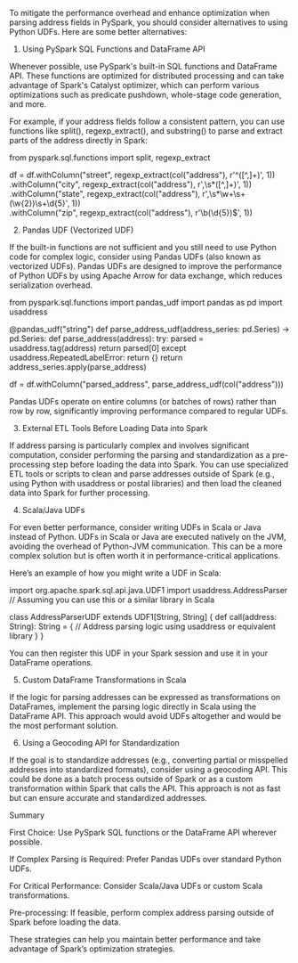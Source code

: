To mitigate the performance overhead and enhance optimization when parsing address fields in PySpark, you should consider alternatives to using Python UDFs. Here are some better alternatives:

1. Using PySpark SQL Functions and DataFrame API

Whenever possible, use PySpark's built-in SQL functions and DataFrame API. These functions are optimized for distributed processing and can take advantage of Spark's Catalyst optimizer, which can perform various optimizations such as predicate pushdown, whole-stage code generation, and more.

For example, if your address fields follow a consistent pattern, you can use functions like split(), regexp_extract(), and substring() to parse and extract parts of the address directly in Spark:

from pyspark.sql.functions import split, regexp_extract

df = df.withColumn("street", regexp_extract(col("address"), r'^([^,]+)', 1)) \
       .withColumn("city", regexp_extract(col("address"), r',\s*([^,]+)', 1)) \
       .withColumn("state", regexp_extract(col("address"), r',\s*\w+\s+(\w{2})\s+\d{5}', 1)) \
       .withColumn("zip", regexp_extract(col("address"), r'\b(\d{5})$', 1))

2. Pandas UDF (Vectorized UDF)

If the built-in functions are not sufficient and you still need to use Python code for complex logic, consider using Pandas UDFs (also known as vectorized UDFs). Pandas UDFs are designed to improve the performance of Python UDFs by using Apache Arrow for data exchange, which reduces serialization overhead.

from pyspark.sql.functions import pandas_udf
import pandas as pd
import usaddress

@pandas_udf("string")
def parse_address_udf(address_series: pd.Series) -> pd.Series:
    def parse_address(address):
        try:
            parsed = usaddress.tag(address)
            return parsed[0]
        except usaddress.RepeatedLabelError:
            return {}
    return address_series.apply(parse_address)

df = df.withColumn("parsed_address", parse_address_udf(col("address")))

Pandas UDFs operate on entire columns (or batches of rows) rather than row by row, significantly improving performance compared to regular UDFs.

3. External ETL Tools Before Loading Data into Spark

If address parsing is particularly complex and involves significant computation, consider performing the parsing and standardization as a pre-processing step before loading the data into Spark. You can use specialized ETL tools or scripts to clean and parse addresses outside of Spark (e.g., using Python with usaddress or postal libraries) and then load the cleaned data into Spark for further processing.

4. Scala/Java UDFs

For even better performance, consider writing UDFs in Scala or Java instead of Python. UDFs in Scala or Java are executed natively on the JVM, avoiding the overhead of Python-JVM communication. This can be a more complex solution but is often worth it in performance-critical applications.

Here’s an example of how you might write a UDF in Scala:

import org.apache.spark.sql.api.java.UDF1
import usaddress.AddressParser // Assuming you can use this or a similar library in Scala

class AddressParserUDF extends UDF1[String, String] {
    def call(address: String): String = {
        // Address parsing logic using usaddress or equivalent library
    }
}

You can then register this UDF in your Spark session and use it in your DataFrame operations.

5. Custom DataFrame Transformations in Scala

If the logic for parsing addresses can be expressed as transformations on DataFrames, implement the parsing logic directly in Scala using the DataFrame API. This approach would avoid UDFs altogether and would be the most performant solution.

6. Using a Geocoding API for Standardization

If the goal is to standardize addresses (e.g., converting partial or misspelled addresses into standardized formats), consider using a geocoding API. This could be done as a batch process outside of Spark or as a custom transformation within Spark that calls the API. This approach is not as fast but can ensure accurate and standardized addresses.

Summary

First Choice: Use PySpark SQL functions or the DataFrame API wherever possible.

If Complex Parsing is Required: Prefer Pandas UDFs over standard Python UDFs.

For Critical Performance: Consider Scala/Java UDFs or custom Scala transformations.

Pre-processing: If feasible, perform complex address parsing outside of Spark before loading the data.


These strategies can help you maintain better performance and take advantage of Spark’s optimization strategies.


